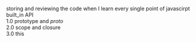 storing and reviewing  the code when I learn every single point of javascirpt built_in API <br>
1.0 prototype and _proto_<br>
2.0 scope and closure<br>
3.0 this<br>
